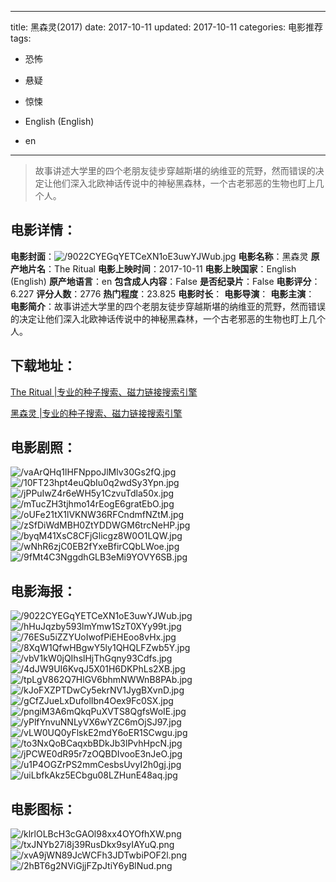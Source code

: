 
---
title: 黑森灵(2017)
date: 2017-10-11
updated: 2017-10-11
categories: 电影推荐
tags:
- 恐怖
- 悬疑
- 惊悚

- English (English)
- en
---


> 故事讲述大学里的四个老朋友徒步穿越斯堪的纳维亚的荒野，然而错误的决定让他们深入北欧神话传说中的神秘黑森林，一个古老邪恶的生物也盯上几个人。

## **电影详情**：

**电影封面**：<img src="https://image.tmdb.org/t/p/w200/9022CYEGqYETCeXN1oE3uwYJWub.jpg" alt="/9022CYEGqYETCeXN1oE3uwYJWub.jpg" title="/9022CYEGqYETCeXN1oE3uwYJWub.jpg">
**电影名称**：黑森灵
**原产地片名**：The Ritual
**电影上映时间**：2017-10-11
**电影上映国家**：English (English)
**原产地语言**：en
**包含成人内容**：False
**是否纪录片**：False
**电影评分**：6.227
**评分人数**：2776
**热门程度**：23.825
**电影时长**：
**电影导演**：
**电影主演**：
**电影简介**：故事讲述大学里的四个老朋友徒步穿越斯堪的纳维亚的荒野，然而错误的决定让他们深入北欧神话传说中的神秘黑森林，一个古老邪恶的生物也盯上几个人。

## **下载地址**：
[The Ritual |专业的种子搜索、磁力链接搜索引擎](https://movie.amd794.com:2083/?search=The%20Ritual&ordering=&mode=match_phrase&page_size=10&page=1)

[黑森灵 |专业的种子搜索、磁力链接搜索引擎](https://movie.amd794.com:2083/?search=%E9%BB%91%E6%A3%AE%E7%81%B5&ordering=&mode=match_phrase&page_size=10&page=1)
 

## **电影剧照**：
<img src="https://image.tmdb.org/t/p/original/vaArQHq1lHFNppoJlMlv30Gs2fQ.jpg" alt="/vaArQHq1lHFNppoJlMlv30Gs2fQ.jpg" title="/vaArQHq1lHFNppoJlMlv30Gs2fQ.jpg"><img src="https://image.tmdb.org/t/p/original/10FT23hpt4euQbIu0q2wdSy3Ypn.jpg" alt="/10FT23hpt4euQbIu0q2wdSy3Ypn.jpg" title="/10FT23hpt4euQbIu0q2wdSy3Ypn.jpg"><img src="https://image.tmdb.org/t/p/original/jPPuIwZ4r6eWH5y1CzvuTdla50x.jpg" alt="/jPPuIwZ4r6eWH5y1CzvuTdla50x.jpg" title="/jPPuIwZ4r6eWH5y1CzvuTdla50x.jpg"><img src="https://image.tmdb.org/t/p/original/mTucZH3tjhmo14rEogE6gratEbO.jpg" alt="/mTucZH3tjhmo14rEogE6gratEbO.jpg" title="/mTucZH3tjhmo14rEogE6gratEbO.jpg"><img src="https://image.tmdb.org/t/p/original/oUFe21tX1lVKNW36RFCndmfNZtM.jpg" alt="/oUFe21tX1lVKNW36RFCndmfNZtM.jpg" title="/oUFe21tX1lVKNW36RFCndmfNZtM.jpg"><img src="https://image.tmdb.org/t/p/original/zSfDiWdMBH0ZtYDDWGM6trcNeHP.jpg" alt="/zSfDiWdMBH0ZtYDDWGM6trcNeHP.jpg" title="/zSfDiWdMBH0ZtYDDWGM6trcNeHP.jpg"><img src="https://image.tmdb.org/t/p/original/byqM41XsC8CFjGlicgz8W0O1LQW.jpg" alt="/byqM41XsC8CFjGlicgz8W0O1LQW.jpg" title="/byqM41XsC8CFjGlicgz8W0O1LQW.jpg"><img src="https://image.tmdb.org/t/p/original/wNhR6zjC0EB2fYxeBfirCQbLWoe.jpg" alt="/wNhR6zjC0EB2fYxeBfirCQbLWoe.jpg" title="/wNhR6zjC0EB2fYxeBfirCQbLWoe.jpg"><img src="https://image.tmdb.org/t/p/original/9fMt4C3NggdhGLB3eMi9YOVY6SB.jpg" alt="/9fMt4C3NggdhGLB3eMi9YOVY6SB.jpg" title="/9fMt4C3NggdhGLB3eMi9YOVY6SB.jpg">

## **电影海报**：
<img src="https://image.tmdb.org/t/p/original/9022CYEGqYETCeXN1oE3uwYJWub.jpg" alt="/9022CYEGqYETCeXN1oE3uwYJWub.jpg" title="/9022CYEGqYETCeXN1oE3uwYJWub.jpg"><img src="https://image.tmdb.org/t/p/original/hHuJqzby593lmYmw1SzT0XYy99t.jpg" alt="/hHuJqzby593lmYmw1SzT0XYy99t.jpg" title="/hHuJqzby593lmYmw1SzT0XYy99t.jpg"><img src="https://image.tmdb.org/t/p/original/76ESu5iZZYUoIwofPiEHEoo8vHx.jpg" alt="/76ESu5iZZYUoIwofPiEHEoo8vHx.jpg" title="/76ESu5iZZYUoIwofPiEHEoo8vHx.jpg"><img src="https://image.tmdb.org/t/p/original/8XqW1QfwHBgwY5ly1QHQLFZwb5Y.jpg" alt="/8XqW1QfwHBgwY5ly1QHQLFZwb5Y.jpg" title="/8XqW1QfwHBgwY5ly1QHQLFZwb5Y.jpg"><img src="https://image.tmdb.org/t/p/original/vbV1kW0jQIhslHjThGqny93Cdfs.jpg" alt="/vbV1kW0jQIhslHjThGqny93Cdfs.jpg" title="/vbV1kW0jQIhslHjThGqny93Cdfs.jpg"><img src="https://image.tmdb.org/t/p/original/4dJW9UI6KvqJ5X01H6DKPhLs2XB.jpg" alt="/4dJW9UI6KvqJ5X01H6DKPhLs2XB.jpg" title="/4dJW9UI6KvqJ5X01H6DKPhLs2XB.jpg"><img src="https://image.tmdb.org/t/p/original/tpLgV862Q7HlGV6bhmNWWnB8PAb.jpg" alt="/tpLgV862Q7HlGV6bhmNWWnB8PAb.jpg" title="/tpLgV862Q7HlGV6bhmNWWnB8PAb.jpg"><img src="https://image.tmdb.org/t/p/original/kJoFXZPTDwCy5ekrNV1JygBXvnD.jpg" alt="/kJoFXZPTDwCy5ekrNV1JygBXvnD.jpg" title="/kJoFXZPTDwCy5ekrNV1JygBXvnD.jpg"><img src="https://image.tmdb.org/t/p/original/gCfZJueLxDufolIbn4Oex9Fc0SX.jpg" alt="/gCfZJueLxDufolIbn4Oex9Fc0SX.jpg" title="/gCfZJueLxDufolIbn4Oex9Fc0SX.jpg"><img src="https://image.tmdb.org/t/p/original/pngiM3A6mQkqPuXVTS8QgfsWoIE.jpg" alt="/pngiM3A6mQkqPuXVTS8QgfsWoIE.jpg" title="/pngiM3A6mQkqPuXVTS8QgfsWoIE.jpg"><img src="https://image.tmdb.org/t/p/original/yPlfYnvuNNLyVX6wYZC6mOjSJ97.jpg" alt="/yPlfYnvuNNLyVX6wYZC6mOjSJ97.jpg" title="/yPlfYnvuNNLyVX6wYZC6mOjSJ97.jpg"><img src="https://image.tmdb.org/t/p/original/vLW0UQ0yFlskE2mdY6oER1SCwgu.jpg" alt="/vLW0UQ0yFlskE2mdY6oER1SCwgu.jpg" title="/vLW0UQ0yFlskE2mdY6oER1SCwgu.jpg"><img src="https://image.tmdb.org/t/p/original/to3NxQoBCaqxbBDkJb3lPvhHpcN.jpg" alt="/to3NxQoBCaqxbBDkJb3lPvhHpcN.jpg" title="/to3NxQoBCaqxbBDkJb3lPvhHpcN.jpg"><img src="https://image.tmdb.org/t/p/original/jPCWE0dR95r7zOQBDIvooE3nJeO.jpg" alt="/jPCWE0dR95r7zOQBDIvooE3nJeO.jpg" title="/jPCWE0dR95r7zOQBDIvooE3nJeO.jpg"><img src="https://image.tmdb.org/t/p/original/u1P4OGZrPS2mmCesbsUvyI2h0gj.jpg" alt="/u1P4OGZrPS2mmCesbsUvyI2h0gj.jpg" title="/u1P4OGZrPS2mmCesbsUvyI2h0gj.jpg"><img src="https://image.tmdb.org/t/p/original/uiLbfkAkz5ECbgu08LZHunE48aq.jpg" alt="/uiLbfkAkz5ECbgu08LZHunE48aq.jpg" title="/uiLbfkAkz5ECbgu08LZHunE48aq.jpg">

## **电影图标**：
<img src="https://image.tmdb.org/t/p/original/klrlOLBcH3cGAOl98xx4OYOfhXW.png" alt="/klrlOLBcH3cGAOl98xx4OYOfhXW.png" title="/klrlOLBcH3cGAOl98xx4OYOfhXW.png"><img src="https://image.tmdb.org/t/p/original/txJNYb27i8j39RusDkx9syIAYuQ.png" alt="/txJNYb27i8j39RusDkx9syIAYuQ.png" title="/txJNYb27i8j39RusDkx9syIAYuQ.png"><img src="https://image.tmdb.org/t/p/original/xvA9jWN89JcWCFh3JDTwbiPOF2l.png" alt="/xvA9jWN89JcWCFh3JDTwbiPOF2l.png" title="/xvA9jWN89JcWCFh3JDTwbiPOF2l.png"><img src="https://image.tmdb.org/t/p/original/2hBT6g2NViGjjFZpJtiY6yBlNud.png" alt="/2hBT6g2NViGjjFZpJtiY6yBlNud.png" title="/2hBT6g2NViGjjFZpJtiY6yBlNud.png">
